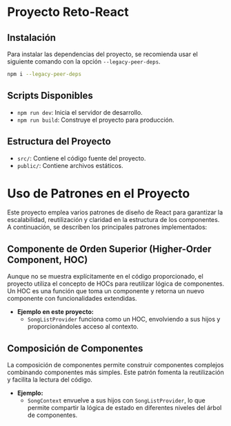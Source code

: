 # Proyecto Reto-React

## Instalación

Para instalar las dependencias del proyecto, se recomienda usar el siguiente comando con la opción `--legacy-peer-deps`.

```bash
npm i --legacy-peer-deps
```

## Scripts Disponibles

- `npm run dev`: Inicia el servidor de desarrollo.
- `npm run build`: Construye el proyecto para producción.

## Estructura del Proyecto

- `src/`: Contiene el código fuente del proyecto.
- `public/`: Contiene archivos estáticos.


# Uso de Patrones en el Proyecto

Este proyecto emplea varios patrones de diseño de React para garantizar la escalabilidad, reutilización y claridad en la estructura de los componentes. A continuación, se describen los principales patrones implementados:

## Componente de Orden Superior (Higher-Order Component, HOC)

Aunque no se muestra explícitamente en el código proporcionado, el proyecto utiliza el concepto de HOCs para reutilizar lógica de componentes. Un HOC es una función que toma un componente y retorna un nuevo componente con funcionalidades extendidas.

- **Ejemplo en este proyecto:**  
  - `SongListProvider` funciona como un HOC, envolviendo a sus hijos y proporcionándoles acceso al contexto.

## Composición de Componentes

La composición de componentes permite construir componentes complejos combinando componentes más simples. Este patrón fomenta la reutilización y facilita la lectura del código.

- **Ejemplo:**  
  - `SongContext` envuelve a sus hijos con `SongListProvider`, lo que permite compartir la lógica de estado en diferentes niveles del árbol de componentes.
